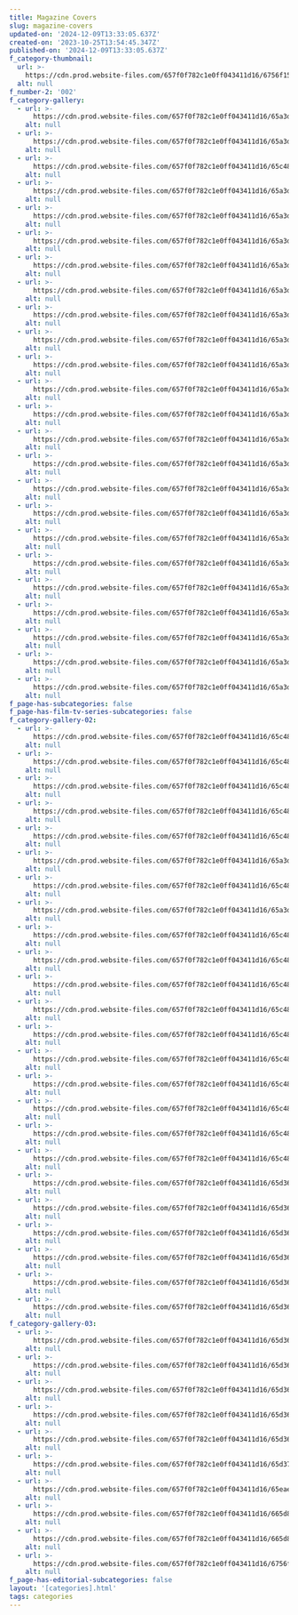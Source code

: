 ```yaml
---
title: Magazine Covers
slug: magazine-covers
updated-on: '2024-12-09T13:33:05.637Z'
created-on: '2023-10-25T13:54:45.347Z'
published-on: '2024-12-09T13:33:05.637Z'
f_category-thumbnail:
  url: >-
    https://cdn.prod.website-files.com/657f0f782c1e0ff043411d16/6756f15f9c48f09f440c0f47_452316780_1006964291433370_8895371606121960223_n.jpg
  alt: null
f_number-2: '002'
f_category-gallery:
  - url: >-
      https://cdn.prod.website-files.com/657f0f782c1e0ff043411d16/65a3d1676dcd751a034cc267_C1_176.JPG
    alt: null
  - url: >-
      https://cdn.prod.website-files.com/657f0f782c1e0ff043411d16/65a3d14b03d49a3f70d1e3d0_1450228_597082986993668_1754487942_n.jpg
    alt: null
  - url: >-
      https://cdn.prod.website-files.com/657f0f782c1e0ff043411d16/65c48d3742a836640fb05f13_unnamed.jpg
    alt: null
  - url: >-
      https://cdn.prod.website-files.com/657f0f782c1e0ff043411d16/65a3d14b59c55f9a7f8d8989_27972737_2056364401045636_4811037481802936603_n.jpg
    alt: null
  - url: >-
      https://cdn.prod.website-files.com/657f0f782c1e0ff043411d16/65a3d316a90dfb1d4e88b83e_coperta-07.jpg
    alt: null
  - url: >-
      https://cdn.prod.website-files.com/657f0f782c1e0ff043411d16/65a3d14bd1b463d70e3f0f9c_3.jpg
    alt: null
  - url: >-
      https://cdn.prod.website-files.com/657f0f782c1e0ff043411d16/65a3d190ebd8f41bc495d99a_24958742_1976172645731479_4600061182803978900_o.jpg
    alt: null
  - url: >-
      https://cdn.prod.website-files.com/657f0f782c1e0ff043411d16/65a3d19d6c755c83b6ee151d_1.jpg
    alt: null
  - url: >-
      https://cdn.prod.website-files.com/657f0f782c1e0ff043411d16/65a3d1aad48aca58830e1f6d_16463276_1617232051625542_7444995317682298915_o.jpg
    alt: null
  - url: >-
      https://cdn.prod.website-files.com/657f0f782c1e0ff043411d16/65a3d1b3f0fb75ff65619be5_C01.jpg
    alt: null
  - url: >-
      https://cdn.prod.website-files.com/657f0f782c1e0ff043411d16/65a3d1be9a5e22222efc4fd9_303113_10150310344553519_321109183518_7879984_462797017_n.jpg
    alt: null
  - url: >-
      https://cdn.prod.website-files.com/657f0f782c1e0ff043411d16/65a3d1dc7c89e05bfae7a924_28576283_2073022962713113_790559655193623783_n.jpg
    alt: null
  - url: >-
      https://cdn.prod.website-files.com/657f0f782c1e0ff043411d16/65a3d1e300d998c2aaa0766c_2.jpg
    alt: null
  - url: >-
      https://cdn.prod.website-files.com/657f0f782c1e0ff043411d16/65a3d205013973ad006f520a_16903126_1634237383258342_7108556835890114547_o.jpg
    alt: null
  - url: >-
      https://cdn.prod.website-files.com/657f0f782c1e0ff043411d16/65a3d14b322cb1690d9ebb9b_154265_462018868518_321109183518_5607831_249109_n.jpg
    alt: null
  - url: >-
      https://cdn.prod.website-files.com/657f0f782c1e0ff043411d16/65a3d2243242d2d6be84f37e_IMG-20160317-WA0001.jpg
    alt: null
  - url: >-
      https://cdn.prod.website-files.com/657f0f782c1e0ff043411d16/65a3d244eddfb1bee9983f19_10690232_995542533794500_2978729149163144619_n.jpg
    alt: null
  - url: >-
      https://cdn.prod.website-files.com/657f0f782c1e0ff043411d16/65a3d258ea66f1b98ce19c43_6.jpg
    alt: null
  - url: >-
      https://cdn.prod.website-files.com/657f0f782c1e0ff043411d16/65a3d285bb221c165d0af1f7_16716364_1624758287539585_692370801145499434_o.jpg
    alt: null
  - url: >-
      https://cdn.prod.website-files.com/657f0f782c1e0ff043411d16/65a3d291bb221c165d0af5bc_54267926_2638772509471486_8699151500053577728_n.jpg
    alt: null
  - url: >-
      https://cdn.prod.website-files.com/657f0f782c1e0ff043411d16/65a3d28d7eb6560d923b664c_388316_10150428337868519_321109183518_8364827_1810373917_n.jpg
    alt: null
  - url: >-
      https://cdn.prod.website-files.com/657f0f782c1e0ff043411d16/65a3d295c1bb1e608c1fc44c_8.jpg
    alt: null
  - url: >-
      https://cdn.prod.website-files.com/657f0f782c1e0ff043411d16/65a3d2d1b0b3ef6931204bd7_27657811_2047803071901769_135064145406704750_n.jpg
    alt: null
  - url: >-
      https://cdn.prod.website-files.com/657f0f782c1e0ff043411d16/65a3d17fc78b913885105c98_46179_4916211510073_675669992_n.jpg
    alt: null
f_page-has-subcategories: false
f_page-has-film-tv-series-subcategories: false
f_category-gallery-02:
  - url: >-
      https://cdn.prod.website-files.com/657f0f782c1e0ff043411d16/65c48d22eb060b2652eac1dd_18359015_1726526800696066_3837743001542399526_o.jpg
    alt: null
  - url: >-
      https://cdn.prod.website-files.com/657f0f782c1e0ff043411d16/65c48d22ba39bd0ce7fe2625_25395979_1984014314947312_5276494762715557059_n.jpg
    alt: null
  - url: >-
      https://cdn.prod.website-files.com/657f0f782c1e0ff043411d16/65c48d23b524a0b7daf6f341_4.jpg
    alt: null
  - url: >-
      https://cdn.prod.website-files.com/657f0f782c1e0ff043411d16/65c48d221b5e557c214ce6bd_14079801_1414771451871604_1632973074817379870_n.jpg
    alt: null
  - url: >-
      https://cdn.prod.website-files.com/657f0f782c1e0ff043411d16/65c48d23e1f2a4ceb20e609e_5.jpg
    alt: null
  - url: >-
      https://cdn.prod.website-files.com/657f0f782c1e0ff043411d16/65a3d1e94621b6acf82482fc_487931_10150947028743519_1984609210_n.jpg
    alt: null
  - url: >-
      https://cdn.prod.website-files.com/657f0f782c1e0ff043411d16/65c48d22e5bbed011c39983a_21083185_1860215307327214_8029838769868873536_o.jpg
    alt: null
  - url: >-
      https://cdn.prod.website-files.com/657f0f782c1e0ff043411d16/65a3d2a3322cb1690d9f70b3_foto-142.JPG
    alt: null
  - url: >-
      https://cdn.prod.website-files.com/657f0f782c1e0ff043411d16/65c48d2250d21de86322bd6d_562505_269684496451892_842388342_n.jpg
    alt: null
  - url: >-
      https://cdn.prod.website-files.com/657f0f782c1e0ff043411d16/65c48d2225156eae6ef28000_934915_10151382468968519_525592733_n.jpg
    alt: null
  - url: >-
      https://cdn.prod.website-files.com/657f0f782c1e0ff043411d16/65c48d223892b228e55b5cd5_10845972_742711949143838_7895266283776456427_n.jpg
    alt: null
  - url: >-
      https://cdn.prod.website-files.com/657f0f782c1e0ff043411d16/65c48d2225cb62f5bacf755c_12030391_1177397622275656_7110589397243807780_o.jpg
    alt: null
  - url: >-
      https://cdn.prod.website-files.com/657f0f782c1e0ff043411d16/65c48d22d8efe1e76422b1ac_26239594_2015342235147853_2709820139333440107_n.jpg
    alt: null
  - url: >-
      https://cdn.prod.website-files.com/657f0f782c1e0ff043411d16/65c48d2287a285f9cce3ab34_C1_Page_2.jpg
    alt: null
  - url: >-
      https://cdn.prod.website-files.com/657f0f782c1e0ff043411d16/65c48d22b2058c239f10bdc3_21248278_1867830666565678_9209127357476686136_o.jpg
    alt: null
  - url: >-
      https://cdn.prod.website-files.com/657f0f782c1e0ff043411d16/65c48d22c285500bff514e7b_foto-144.JPG
    alt: null
  - url: >-
      https://cdn.prod.website-files.com/657f0f782c1e0ff043411d16/65c48dd2b98e19aaadf1c912_15896011_1585948198087261_6674916411935882560_o.jpg
    alt: null
  - url: >-
      https://cdn.prod.website-files.com/657f0f782c1e0ff043411d16/65c48dd26faf0296808e3116_foto-146.JPG
    alt: null
  - url: >-
      https://cdn.prod.website-files.com/657f0f782c1e0ff043411d16/65d36d0e5b2d04763525b597_1658485_807831535898935_937502829_o.jpg
    alt: null
  - url: >-
      https://cdn.prod.website-files.com/657f0f782c1e0ff043411d16/65d36d0ee6357651264aab54_1782368_820111961337559_1856652340_o.jpg
    alt: null
  - url: >-
      https://cdn.prod.website-files.com/657f0f782c1e0ff043411d16/65d36d0e020856b8d929a2dd_10006937_843291825686239_6580253069430954651_n.jpg
    alt: null
  - url: >-
      https://cdn.prod.website-files.com/657f0f782c1e0ff043411d16/65d36d0ec22e7ecc8aa5b227_10285815_999393473409406_8275102995872210819_o.jpg
    alt: null
  - url: >-
      https://cdn.prod.website-files.com/657f0f782c1e0ff043411d16/65d36d0e94ce38f8033c5120_10560416_912228292125925_3917887519607846805_o.jpg
    alt: null
  - url: >-
      https://cdn.prod.website-files.com/657f0f782c1e0ff043411d16/65d36d0f03118388dd2c8b77_10731144_976814642333956_9056973327029647409_n.jpg
    alt: null
f_category-gallery-03:
  - url: >-
      https://cdn.prod.website-files.com/657f0f782c1e0ff043411d16/65d36d2f244323b91e90ff86_71455_806539506028138_576649214_n.jpg
    alt: null
  - url: >-
      https://cdn.prod.website-files.com/657f0f782c1e0ff043411d16/65d36d2fca6650eaace046ce_885852_864394990242589_5349125400878472146_o.jpg
    alt: null
  - url: >-
      https://cdn.prod.website-files.com/657f0f782c1e0ff043411d16/65d36d2ff4c1211b702f6b17_1377990_10152509644883870_4003201636175654718_n.jpg
    alt: null
  - url: >-
      https://cdn.prod.website-files.com/657f0f782c1e0ff043411d16/65d36d2f82912d41ea7c9cc9_1506830_814772288538193_1553278081_n.jpg
    alt: null
  - url: >-
      https://cdn.prod.website-files.com/657f0f782c1e0ff043411d16/65d36d2f5e383a16df4eb74a_1511594_790707194278036_1453385898_n.jpg
    alt: null
  - url: >-
      https://cdn.prod.website-files.com/657f0f782c1e0ff043411d16/65d372a1d2221fd7e87d0178_11234876_1135715466443872_4055335872680730578_o.jpg
    alt: null
  - url: >-
      https://cdn.prod.website-files.com/657f0f782c1e0ff043411d16/65eae49bb244f37a22b235b9_28701655_1718776644875996_7233078929646745285_o.jpg
    alt: null
  - url: >-
      https://cdn.prod.website-files.com/657f0f782c1e0ff043411d16/665d8b095a86f4a71a2774da_931238_540222546013046_1209168103_n.jpg
    alt: null
  - url: >-
      https://cdn.prod.website-files.com/657f0f782c1e0ff043411d16/665d8b09fe9862295e66c29b_1150173_555067564528544_1103960281_n.jpg
    alt: null
  - url: >-
      https://cdn.prod.website-files.com/657f0f782c1e0ff043411d16/6756f15f9c48f09f440c0f47_452316780_1006964291433370_8895371606121960223_n.jpg
    alt: null
f_page-has-editorial-subcategories: false
layout: '[categories].html'
tags: categories
---
```



